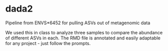 # dada2
Pipeline from ENVS*6452 for pulling ASVs out of metagenomic data

We used this in class to analyze three samples to compare the abundance of different ASVs in each. The RMD file is annotated and easily adaptable for any project - just follow the prompts. 
